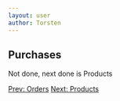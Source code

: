 ```yaml
---
layout: user
author: Torsten
---
```


## Purchases

Not done, next done is Products

[Prev: Orders](03_orders.html)    [Next: Products](05_products.html)